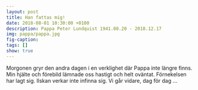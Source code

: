 ```yaml
---
layout: post
title: Han fattas mig!
date: 2018-08-01 10:30:00 +0100
description: Pappa Peter Lundquist 1941.08.20 - 2018.12.17 
img: pappa/pappa.jpg
fig-caption:
tags: []
show: true
---
```

Morgonen gryr den andra dagen i en verklighet där Pappa inte längre finns. Min hjälte och förebild lämnade oss hastigt och helt oväntat. Förnekelsen har lagt sig. Ilskan verkar inte infinna sig. Vi går vidare, dag för dag ...